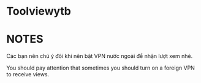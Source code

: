 # Toolviewytb
# NOTES

Các bạn nên chú ý đôi khi nên bật VPN nước ngoài để nhận lượt xem nhé.

You should pay attention that sometimes you should turn on a foreign VPN to receive views.
